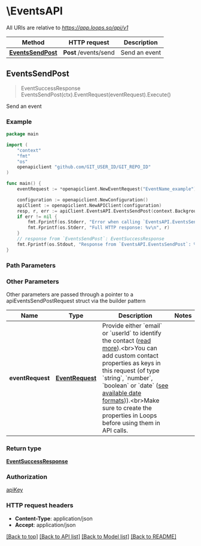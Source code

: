 # \EventsAPI

All URIs are relative to *https://app.loops.so/api/v1*

Method | HTTP request | Description
------------- | ------------- | -------------
[**EventsSendPost**](EventsAPI.md#EventsSendPost) | **Post** /events/send | Send an event



## EventsSendPost

> EventSuccessResponse EventsSendPost(ctx).EventRequest(eventRequest).Execute()

Send an event



### Example

```go
package main

import (
	"context"
	"fmt"
	"os"
	openapiclient "github.com/GIT_USER_ID/GIT_REPO_ID"
)

func main() {
	eventRequest := *openapiclient.NewEventRequest("EventName_example") // EventRequest | Provide either `email` or `userId` to identify the contact ([read more](https://loops.so/docs/api-reference/send-event#body)).<br>You can add custom contact properties as keys in this request (of type `string`, `number`, `boolean` or `date` ([see available date formats](https://loops.so/docs/contacts/properties#dates))).<br>Make sure to create the properties in Loops before using them in API calls.

	configuration := openapiclient.NewConfiguration()
	apiClient := openapiclient.NewAPIClient(configuration)
	resp, r, err := apiClient.EventsAPI.EventsSendPost(context.Background()).EventRequest(eventRequest).Execute()
	if err != nil {
		fmt.Fprintf(os.Stderr, "Error when calling `EventsAPI.EventsSendPost``: %v\n", err)
		fmt.Fprintf(os.Stderr, "Full HTTP response: %v\n", r)
	}
	// response from `EventsSendPost`: EventSuccessResponse
	fmt.Fprintf(os.Stdout, "Response from `EventsAPI.EventsSendPost`: %v\n", resp)
}
```

### Path Parameters



### Other Parameters

Other parameters are passed through a pointer to a apiEventsSendPostRequest struct via the builder pattern


Name | Type | Description  | Notes
------------- | ------------- | ------------- | -------------
 **eventRequest** | [**EventRequest**](EventRequest.md) | Provide either &#x60;email&#x60; or &#x60;userId&#x60; to identify the contact ([read more](https://loops.so/docs/api-reference/send-event#body)).&lt;br&gt;You can add custom contact properties as keys in this request (of type &#x60;string&#x60;, &#x60;number&#x60;, &#x60;boolean&#x60; or &#x60;date&#x60; ([see available date formats](https://loops.so/docs/contacts/properties#dates))).&lt;br&gt;Make sure to create the properties in Loops before using them in API calls. | 

### Return type

[**EventSuccessResponse**](EventSuccessResponse.md)

### Authorization

[apiKey](../README.md#apiKey)

### HTTP request headers

- **Content-Type**: application/json
- **Accept**: application/json

[[Back to top]](#) [[Back to API list]](../README.md#documentation-for-api-endpoints)
[[Back to Model list]](../README.md#documentation-for-models)
[[Back to README]](../README.md)

